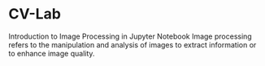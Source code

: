 # CV-Lab
Introduction to Image Processing in Jupyter Notebook Image processing refers to the manipulation and analysis of images to extract information or to enhance image quality. 
